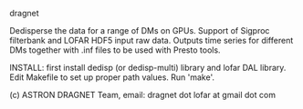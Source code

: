 
dragnet

Dedisperse the data for a range of DMs on GPUs. Support of Sigproc
filterbank and LOFAR HDF5 input raw data. Outputs time series
for different DMs together with .inf files to be used with Presto tools.

INSTALL: first install dedisp (or dedisp-multi) library and lofar DAL
library. Edit Makefile to set up proper path values. Run 'make'.

(c) ASTRON DRAGNET Team, email: dragnet dot lofar at gmail dot com
